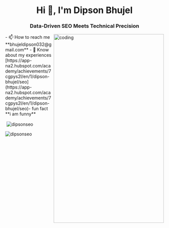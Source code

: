 

<!--
**dipsonseo/Dipsonseo** is a ✨ _special_ ✨ repository because its `README.md` (this file) appears on your GitHub profile.

Here are some ideas to get you started:

- 🔭 I’m currently working on ...
- 🌱 I’m currently learning ...
- 👯 I’m looking to collaborate on ...
- 🤔 I’m looking for help with ...
- 💬 Ask me about ...
- 📫 How to reach me: ...
- 😄 Pronouns: ...
- ⚡ Fun fact: ...
--><h1 align="center">Hi 👋, I'm Dipson Bhujel</h1>
<h3 align="center">Data-Driven SEO Meets Technical Precision</h3>
<img align="right" alt="coding" width="350" sre="<img width="800" height="600" alt="image" src="https://github.com/user-attachments/assets/a4075a6d-1cf0-4470-8573-1d0b5407c2b1"/>
- 📫 How to reach me **bhujeldipson032@gmail.com**
- 📄 Know about my experiences [https://app-na2.hubspot.com/academy/achievements/7cgpys2l/en/1/dipson-bhujel/seo](https://app-na2.hubspot.com/academy/achievements/7cgpys2l/en/1/dipson-bhujel/seo)- fun fact **i am funny**<p align="left"></p><p>&nbsp;<img align="center" src="https://github-readme-stats.vercel.app/api?username=dipsonseo&show_icons=true&locale=en" alt="dipsonseo" /></p><p><img align="center" src="https://github-readme-streak-stats.herokuapp.com/?user=dipsonseo&" alt="dipsonseo" /></p>
